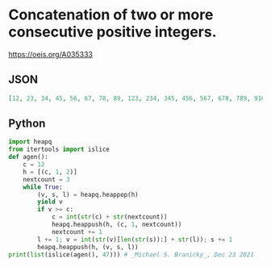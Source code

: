 # Concatenation of two or more consecutive positive integers\.
https://oeis.org/A035333
## JSON
```JSON
[12, 23, 34, 45, 56, 67, 78, 89, 123, 234, 345, 456, 567, 678, 789, 910, 1011, 1112, 1213, 1234, 1314, 1415, 1516, 1617, 1718, 1819, 1920, 2021, 2122, 2223, 2324, 2345, 2425, 2526, 2627, 2728, 2829, 2930, 3031, 3132, 3233, 3334, 3435, 3456, 3536, 3637, 3738]
```
## Python
```Python
import heapq
from itertools import islice
def agen():
    c = 12
    h = [(c, 1, 2)]
    nextcount = 3
    while True:
        (v, s, l) = heapq.heappop(h)
        yield v
        if v >= c:
            c = int(str(c) + str(nextcount))
            heapq.heappush(h, (c, 1, nextcount))
            nextcount += 1
        l += 1; v = int(str(v)[len(str(s)):] + str(l)); s += 1
        heapq.heappush(h, (v, s, l))
print(list(islice(agen(), 47))) # _Michael S. Branicky_, Dec 23 2021
```
